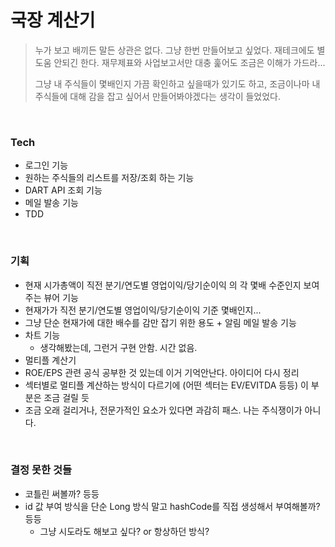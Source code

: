 # 국장 계산기

> 누가 보고 배끼든 말든 상관은 없다. 그냥 한번 만들어보고 싶었다. 재테크에도 별 도움 안되긴 한다. 재무제표와 사업보고서만 대충 훑어도 조금은 이해가 가드라... <br>
>
> 그냥 내 주식들이 몇배인지 가끔 확인하고 싶을때가 있기도 하고, 조금이나마 내 주식들에 대해 감을 잡고 싶어서 만들어봐야겠다는 생각이 들었었다.<br>

<br>

### Tech

- 로그인 기능
- 원하는 주식들의 리스트를 저장/조회 하는 기능
- DART API 조회 기능
- 메일 발송 기능
- TDD 

<br>

### 기획

- 현재 시가총액이 직전 분기/연도별 영업이익/당기순이익 의 각 몇배 수준인지 보여주는 뷰어 기능
- 현재가가 직전 분기/연도별 영업이익/당기순이익 기준 몇배인지...
- 그냥 단순 현재가에 대한 배수를 감만 잡기 위한 용도 + 알림 메일 발송 기능
- 차트 기능 
  - 생각해봤는데, 그런거 구현 안함. 시간 없음.
-  멀티플 계산기
  - ROE/EPS 관련 공식 공부한 것 있는데 이거 기억안난다. 아이디어 다시 정리
  - 섹터별로 멀티플 계산하는 방식이 다르기에 (어떤 섹터는 EV/EVITDA 등등) 이 부분은 조금 걸릴 듯
  - 조금 오래 걸리거나, 전문가적인 요소가 있다면 과감히 패스. 나는 주식쟁이가 아니다.

<br>

### 결정 못한 것들

- 코틀린 써볼까? 등등
- id 값 부여 방식을 단순 Long 방식 말고 hashCode를 직접 생성해서 부여해볼까? 등등
  - 그냥 시도라도 해보고 싶다? or 항상하던 방식?





